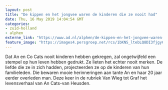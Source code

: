 ```yaml
---
layout: post
title: "De kippen en het jongvee waren de kinderen die ze nooit had"
date: Thu, 16 May 2019 14:04:54 GMT
categories: 
- zuid-holland 
- alphen 
externe_link: "https://www.ad.nl/alphen/de-kippen-en-het-jongvee-waren-de-kinderen-die-ze-nooit-had~afea301c/"
feature_image: "https://images4.persgroep.net/rcs/1bKNS_ltebLQ8DI3fjgyCVliKbg/diocontent/148214221/_fitwidth/400/?appId=21791a8992982cd8da851550a453bd7f&quality=0.7"
---
```


Dat An en Co Cats nooit kinderen hebben gekregen, zal ongetwijfeld een stempel op hun leven hebben gedrukt. Ze lieten het echter nooit merken. De liefde die ze in zich hadden, projecteerden ze op de kinderen van hun familieleden. Die bewaren mooie herinneringen aan tante An en haar 20 jaar eerder overleden man. Deze keer in de rubriek Van Wieg tot Graf het levensverhaal van An Cats-van Heusden.
